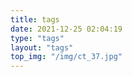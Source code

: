 ```yaml
---
title: tags
date: 2021-12-25 02:04:19
type: "tags"
layout: "tags"
top_img: "/img/ct_37.jpg"
---
```

